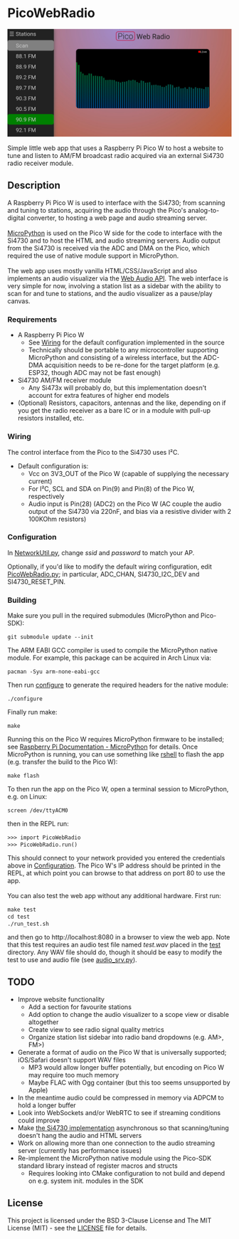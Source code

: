 # PicoWebRadio

![](misc/screenie.jpg)

Simple little web app that uses a Raspberry Pi Pico W to host a website to tune and listen
to AM/FM broadcast radio acquired via an external Si4730 radio receiver module.

## Description

A Raspberry Pi Pico W is used to interface with the Si4730; from scanning and
tuning to stations, acquiring the audio through the Pico's analog-to-digital converter,
to hosting a web page and audio streaming server.\
\
[MicroPython](https://github.com/micropython/micropython) is used on the Pico W side for
the code to interface with the Si4730 and to host the HTML and audio streaming servers.
Audio output from the Si4730 is received via the ADC and DMA on the Pico, which
required the use of native module support in MicroPython.\
\
The web app uses mostly vanilla HTML/CSS/JavaScript and also implements an audio visualizer
via the [Web Audio API](https://developer.mozilla.org/en-US/docs/Web/API/Web_Audio_API).
The web interface is very simple for now, involving a station list as a sidebar with the
ability to scan for and tune to stations, and the audio visualizer as a pause/play canvas.

### Requirements
* A Raspberry Pi Pico W
   * See [Wiring](#Wiring) for the default configuration implemented in the source
   * Technically should be portable to any microcontroller supporting MicroPython
     and consisting of a wireless interface, but the ADC-DMA acquisition needs to
     be re-done for the target platform (e.g. ESP32, though ADC may not be fast enough)
* Si4730 AM/FM receiver module
   * Any Si473x will probably do, but this implementation doesn't account for extra
     features of higher end models
* (Optional) Resistors, capacitors, antennas and the like, depending on if you
  get the radio receiver as a bare IC or in a module with pull-up resistors
  installed, etc.

### Wiring

The control interface from the Pico to the Si4730 uses I²C.

* Default configuration is:
   * Vcc on 3V3_OUT of the Pico W (capable of supplying the necessary current)
   * For I²C, SCL and SDA on Pin(9) and Pin(8) of the Pico W, respectively
   * Audio input is Pin(28) (ADC2) on the Pico W (AC couple the audio output of
     the Si4730 via 220nF, and bias via a resistive divider with 2 100KOhm resistors)

### Configuration

In [NetworkUtil.py](src/mpy/NetworkUtil.py), change *ssid* and *password* to match your AP.

Optionally, if you'd like to modify the default wiring configuration, edit
[PicoWebRadio.py](src/mpy/PicoWebRadio.py); in particular, ADC_CHAN, SI4730_I2C_DEV and
SI4730_RESET_PIN.

### Building

Make sure you pull in the required submodules (MicroPython and Pico-SDK):
```
git submodule update --init
```

The ARM EABI GCC compiler is used to compile the MicroPython native module. For example,
this package can be acquired in Arch Linux via:
```
pacman -Syu arm-none-eabi-gcc
```

Then run [configure](configure) to generate the required headers for the native module:
```
./configure
```

Finally run make:
```
make
```

Running this on the Pico W requires MicroPython firmware to be installed; see
[Raspberry Pi Documentation - MicroPython](https://www.raspberrypi.com/documentation/microcontrollers/micropython.html)
for details. Once MicroPython is running, you can use something like
[rshell](https://github.com/dhylands/rshell) to flash the app (e.g. transfer the build to the Pico W):
```
make flash
```

To then run the app on the Pico W, open a terminal session to MicroPython, e.g. on Linux:
```
screen /dev/ttyACM0
```

then in the REPL run:
```
>>> import PicoWebRadio
>>> PicoWebRadio.run()
```

This should connect to your network provided you entered the credentials above in
[Configuration](#Configuration). The Pico W's IP address should be printed in the REPL,
at which point you can browse to that address on port 80 to use the app.\
\
You can also test the web app without any additional hardware. First run:
```
make test
cd test
./run_test.sh
```

and then go to http://localhost:8080 in a browser to view the web app. Note
that this test requires an audio test file named *test.wav* placed in the
[test](test) directory. Any WAV file should do, though it should be easy
to modify the test to use and audio file (see [audio_srv.py](test/audio_srv.py)).

## TODO

* Improve website functionality
   * Add a section for favourite stations
   * Add option to change the audio visualizer to a scope view or disable altogether
   * Create view to see radio signal quality metrics
   * Organize station list sidebar into radio band dropdowns (e.g. AM>, FM>)
* Generate a format of audio on the Pico W that is universally supported; iOS/Safari doesn't support WAV files
   * MP3 would allow longer buffer potentially, but encoding on Pico W may require too much memory
   * Maybe FLAC with Ogg container (but this too seems unsupported by Apple)
* In the meantime audio could be compressed in memory via ADPCM to hold a longer buffer
* Look into WebSockets and/or WebRTC to see if streaming conditions could improve
* Make [the Si4730 implementation](src/mpy/Si4730.py) asynchronous so that scanning/tuning doesn't
  hang the audio and HTML servers
* Work on allowing more than one connection to the audio streaming server (currently has performance
  issues)
* Re-implement the MicroPython native module using the Pico-SDK standard library instead of register
  macros and structs
   * Requires looking into CMake configuration to not build and depend on e.g. system init. modules in the SDK

## License

This project is licensed under the BSD 3-Clause License and The MIT License (MIT) - see the [LICENSE](LICENSE)
file for details.
